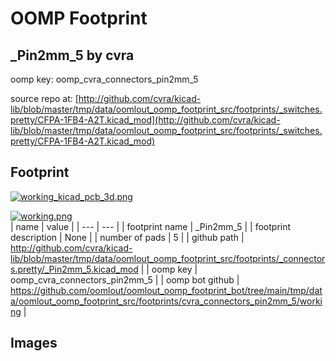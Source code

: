# OOMP Footprint  
## _Pin2mm_5  by cvra  
  
oomp key: oomp_cvra_connectors_pin2mm_5  
  
source repo at: [http://github.com/cvra/kicad-lib/blob/master/tmp/data/oomlout_oomp_footprint_src/footprints/_switches.pretty/CFPA-1FB4-A2T.kicad_mod](http://github.com/cvra/kicad-lib/blob/master/tmp/data/oomlout_oomp_footprint_src/footprints/_switches.pretty/CFPA-1FB4-A2T.kicad_mod)  
## Footprint  
  
[![working_kicad_pcb_3d.png](working_kicad_pcb_3d_600.png)](working_kicad_pcb_3d.png)  
  
[![working.png](working_600.png)](working.png)  
| name | value | 
| --- | --- | 
| footprint name | _Pin2mm_5 | 
| footprint description | None | 
| number of pads | 5 | 
| github path | http://github.com/cvra/kicad-lib/blob/master/tmp/data/oomlout_oomp_footprint_src/footprints/_connectors.pretty/_Pin2mm_5.kicad_mod | 
| oomp key | oomp_cvra_connectors_pin2mm_5 | 
| oomp bot github | https://github.com/oomlout/oomlout_oomp_footprint_bot/tree/main/tmp/data/oomlout_oomp_footprint_src/footprints/cvra_connectors_pin2mm_5/working | 
## Images  
